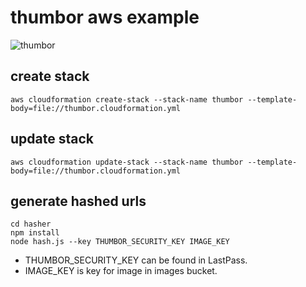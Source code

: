 # thumbor aws example

![thumbor](http://i.imgur.com/X7GxWQH.png)

## create stack

`aws cloudformation create-stack --stack-name thumbor --template-body=file://thumbor.cloudformation.yml`

## update stack

`aws cloudformation update-stack --stack-name thumbor --template-body=file://thumbor.cloudformation.yml`

## generate hashed urls

```
cd hasher
npm install
node hash.js --key THUMBOR_SECURITY_KEY IMAGE_KEY
```

- THUMBOR_SECURITY_KEY can be found in LastPass.
- IMAGE_KEY is key for image in images bucket.

